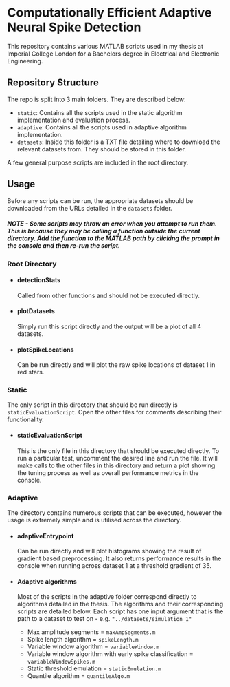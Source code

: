 # Computationally Efficient Adaptive Neural Spike Detection

This repository contains various MATLAB scripts used in my thesis at Imperial College London for a Bachelors degree in Electrical and Electronic Engineering.

## Repository Structure

The repo is split into 3 main folders.  They are described below:

- `static`: Contains all the scripts used in the static algorithm implementation and evaluation process.
- `adaptive`: Contains all the scripts used in adaptive algorithm implementation.
- `datasets`: Inside this folder is a TXT file detailing where to download the relevant datasets from.  They should be stored in this folder.

A few general purpose scripts are included in the root directory.

## Usage

Before any scripts can be run, the appropriate datasets should be downloaded from the URLs detailed in the `datasets` folder.

##### NOTE - Some scripts may throw an error when you attempt to run them.  This is because they may be calling a function outside the current directory.  Add the function to the MATLAB path by clicking the prompt in the console and then re-run the script.

### Root Directory

- #### detectionStats
  Called from other functions and should not be executed directly.

- #### plotDatasets
  Simply run this script directly and the output will be a plot of all 4 datasets.

- #### plotSpikeLocations
  Can be run directly and will plot the raw spike locations of dataset 1 in red stars.


### Static
The only script in this directory that should be run directly is `staticEvaluationScript`.  Open the other files for comments describing their functionality.

- #### staticEvaluationScript
  This is the only file in this directory that should be executed directly.  To run a particular test, uncomment the desired line and run the file.  It will make calls to the other files in this directory and return a plot showing the tuning process as well as overall performance metrics in the console.


### Adaptive

The directory contains numerous scripts that can be executed, however the usage is extremely simple and is utilised across the directory.

- #### adaptiveEntrypoint
  Can be run directly and will plot histograms showing the result of gradient based preprocessing.  It also returns performance results in the console when running across dataset 1 at a threshold gradient of 35.

- #### Adaptive algorithms
  Most of the scripts in the adaptive folder correspond directly to algorithms detailed in the thesis.  The algorithms and their corresponding scripts are detailed below.  Each script has one input argument that is the path to a dataset to test on - e.g. `"../datasets/simulation_1"`
    * Max amplitude segments = `maxAmpSegments.m`
    * Spike length algorithm = `spikeLength.m`
    * Variable window algorithm = `variableWindow.m`
    * Variable window algorithm with early spike classification = `variableWindowSpikes.m`
    * Static threshold emulation = `staticEmulation.m`
    * Quantile algorithm = `quantileAlgo.m`
